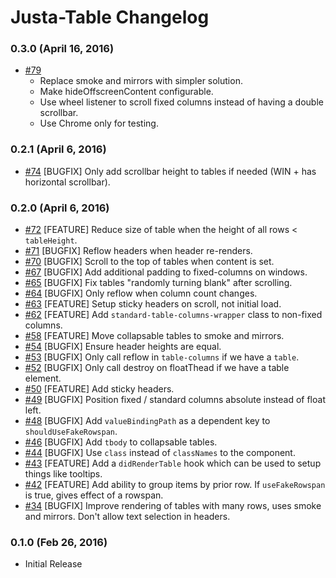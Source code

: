 # Justa-Table Changelog

### 0.3.0 (April 16, 2016)

- [#79](https://github.com/cball/justa-table/pull/79)
  - Replace smoke and mirrors with simpler solution.
  - Make hideOffscreenContent configurable.
  - Use wheel listener to scroll fixed columns instead of having a double scrollbar.
  - Use Chrome only for testing.

### 0.2.1 (April 6, 2016)

- [#74](https://github.com/cball/justa-table/pull/74) [BUGFIX] Only add scrollbar height to tables if needed (WIN + has horizontal scrollbar).

### 0.2.0 (April 6, 2016)

- [#72](https://github.com/cball/justa-table/pull/72) [FEATURE] Reduce size of table when the height of all rows < `tableHeight`.
- [#71](https://github.com/cball/justa-table/pull/71) [BUGFIX] Reflow headers when header re-renders.
- [#70](https://github.com/cball/justa-table/pull/70) [BUGFIX] Scroll to the top of tables when content is set.
- [#67](https://github.com/cball/justa-table/pull/67) [BUGFIX] Add additional padding to fixed-columns on windows.
- [#65](https://github.com/cball/justa-table/pull/65) [BUGFIX] Fix tables "randomly turning blank" after scrolling.
- [#64](https://github.com/cball/justa-table/pull/64) [BUGFIX] Only reflow when column count changes.
- [#63](https://github.com/cball/justa-table/pull/63) [FEATURE] Setup sticky headers on scroll, not initial load.
- [#62](https://github.com/cball/justa-table/pull/62) [FEATURE] Add `standard-table-columns-wrapper` class to non-fixed columns.
- [#58](https://github.com/cball/justa-table/pull/58) [FEATURE] Move collapsable tables to smoke and mirrors.
- [#54](https://github.com/cball/justa-table/pull/54) [BUGFIX] Ensure header heights are equal.
- [#53](https://github.com/cball/justa-table/pull/53) [BUGFIX] Only call reflow in `table-columns` if we have a `table`.
- [#52](https://github.com/cball/justa-table/pull/52) [BUGFIX] Only call destroy on floatThead if we have a table element.
- [#50](https://github.com/cball/justa-table/pull/50) [FEATURE] Add sticky headers.
- [#49](https://github.com/cball/justa-table/pull/49) [BUGFIX] Position fixed / standard columns absolute instead of float left.
- [#48](https://github.com/cball/justa-table/pull/48) [BUGFIX] Add `valueBindingPath` as a dependent key to `shouldUseFakeRowspan`.
- [#46](https://github.com/cball/justa-table/pull/46) [BUGFIX] Add `tbody` to collapsable tables.
- [#44](https://github.com/cball/justa-table/pull/44) [BUGFIX] Use `class` instead of `classNames` to the component.
- [#43](https://github.com/cball/justa-table/pull/43) [FEATURE] Add a `didRenderTable` hook which can be used to setup things like tooltips.
- [#42](https://github.com/cball/justa-table/pull/42) [FEATURE] Add ability to group items by prior row. If `useFakeRowspan` is true, gives effect of a rowspan.
- [#34](https://github.com/cball/justa-table/pull/34) [BUGFIX] Improve rendering of tables with many rows, uses smoke and mirrors. Don't allow text selection in headers.

### 0.1.0 (Feb 26, 2016)

- Initial Release
